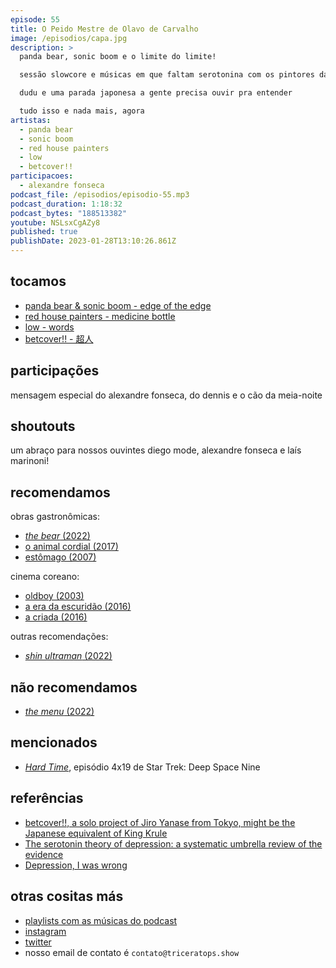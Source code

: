 ```yaml
---
episode: 55
title: O Peido Mestre de Olavo de Carvalho
image: /episodios/capa.jpg
description: >
  panda bear, sonic boom e o limite do limite!

  sessão slowcore e músicas em que faltam serotonina com os pintores da casa vermelha e low

  dudu e uma parada japonesa a gente precisa ouvir pra entender

  tudo isso e nada mais, agora 
artistas:
  - panda bear
  - sonic boom
  - red house painters
  - low
  - betcover!!
participacoes:
  - alexandre fonseca
podcast_file: /episodios/episodio-55.mp3
podcast_duration: 1:18:32
podcast_bytes: "188513382"
youtube: NSLsxCgAZy8
published: true
publishDate: 2023-01-28T13:10:26.861Z
---
```

## tocamos
* [panda bear & sonic boom - edge of the edge](https://www.youtube.com/watch?v=YMNZuZe2OCY)
* [red house painters - medicine bottle](https://www.youtube.com/watch?v=i8Ubpz40MDE)
* [low - words](https://www.youtube.com/watch?v=4AzLgswmJxA)
* [betcover!! - 超人](https://www.youtube.com/watch?v=LDok_7GzMEw)

## participações
mensagem especial do alexandre fonseca, do dennis e o cão da meia-noite

## shoutouts
um abraço para nossos ouvintes diego mode, alexandre fonseca e laís marinoni!

## recomendamos
obras gastronômicas:
* [*the bear* (2022)](https://www.imdb.com/title/tt14452776/)
* [o animal cordial (2017)](https://www.imdb.com/title/tt5126274/)
* [estômago (2007)](https://www.imdb.com/title/tt1039960/)

cinema coreano:
* [oldboy (2003)](https://www.imdb.com/title/tt0364569/)
* [a era da escuridão (2016)](https://www.imdb.com/title/tt4914580/)
* [a criada (2016)](https://www.imdb.com/title/tt4016934/)

outras recomendações:
* [*shin ultraman* (2022)](https://www.imdb.com/title/tt10737918/)

## não recomendamos
* [*the menu* (2022)](https://www.imdb.com/title/tt9764362/)

## mencionados
* [*Hard Time*](https://memory-alpha.fandom.com/wiki/Hard_Time_(episode)), episódio 4x19 de Star Trek: Deep Space Nine

## referências
* [betcover!!, a solo project of Jiro Yanase from Tokyo, might be the Japanese equivalent of King Krule](https://beehy.pe/betcover-kaiten-tenshi-crisis-kaiten-tenshi-japan/)
* [The serotonin theory of depression: a systematic umbrella review of the evidence](https://www.nature.com/articles/s41380-022-01661-0)
* [Depression, I was wrong](https://www.youtube.com/watch?v=TZhgvr2rbwE)

## otras cositas más
* [playlists com as músicas do podcast](https://www.triceratops.show/playlists/)
* [instagram](https://www.instagram.com/triceratops.show/)
* [twitter](https://twitter.com/TriceratopsShow/)
* nosso email de contato é `contato@triceratops.show`

